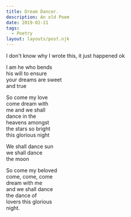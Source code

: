 ```yaml
---
title: Dream Dancer.
description: An old Poem
date: 2019-02-21
tags:
  - Poetry
layout: layouts/post.njk
---
```

<p>I don't know why I wrote this, it just happened ok</p>

I am he who bends\
his will to ensure\
your dreams are sweet\
and true

So come my love\
come dream with\
me and we shall\
dance in the\
heavens amongst\
the stars so bright\
this glorious night

We shall dance sun\
we shall dance\
the moon

So come my beloved\
come, come, come\
dream with me\
and we shall dance\
the dance of\
lovers this glorious\
night.

